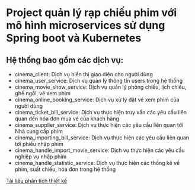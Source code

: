 # Project quản lý rạp chiếu phim với mô hình microservices sử dụng Spring boot và Kubernetes

## Hệ thống bao gồm các dịch vụ:
- cinema_client: Dịch vụ hiển thị giao diện cho người dùng
- cinema_user_service: Dịch vụ quản lý thông tin users trong hệ thống
- cinema_movie_show_service: Dịch vụ quản lý phòng chiếu, lịch chiếu, ghế ngồi, vé xem phim
- cinema_online_booking_service: Dịch vụ xử lý đặt vé xem phim của người dùng
- cinema_ticket_bill_service: Dịch vụ thực hiện truy vấn các yêu cầu liên quan đến hóa đơn mua vé của khách hàng
- cinema_supplier_service: Dịch vụ thực hiện các yêu cầu liên quan tới Nhà cung cấp phim
- cinema_importing_bill_service: Dịch vụ thực hiện các yêu cầu liên quan tới phiếu nhập phim
- cinema_handle_import_movie_service: Dịch vụ thực hiện các yêu cầu nghiệp vụ nhập phim
- cinema_handle_statistic_service: Dịch vụ thực hiện các thống kê về phim, suất chiếu, hóa đơn trong hệ thống


[Tài liệu phân tích thiết kế](./documentation/Tài%20liệu%20phân%20tích%20thiết%20kế.pdf)